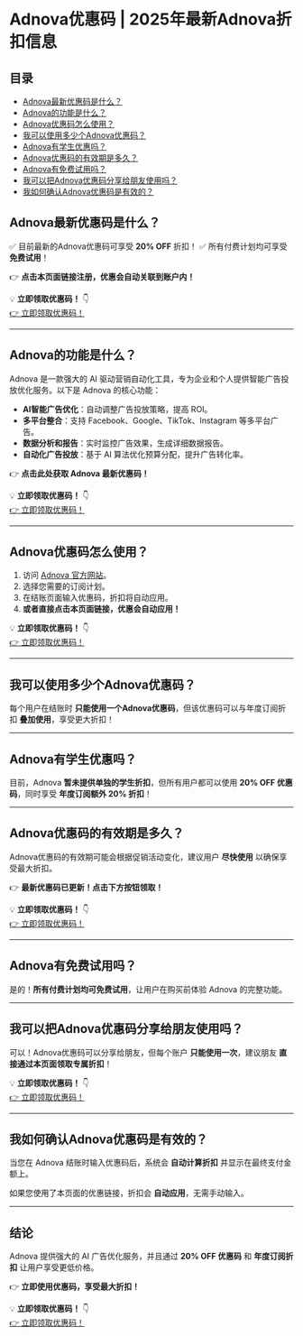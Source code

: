 # Adnova优惠码 | 2025年最新Adnova折扣信息

## 目录

- [Adnova最新优惠码是什么？](#adnova最新优惠码是什么)
- [Adnova的功能是什么？](#adnova的功能是什么)
- [Adnova优惠码怎么使用？](#adnova优惠码怎么使用)
- [我可以使用多少个Adnova优惠码？](#我可以使用多少个adnova优惠码)
- [Adnova有学生优惠吗？](#adnova有学生优惠吗)
- [Adnova优惠码的有效期是多久？](#adnova优惠码的有效期是多久)
- [Adnova有免费试用吗？](#adnova有免费试用吗)
- [我可以把Adnova优惠码分享给朋友使用吗？](#我可以把adnova优惠码分享给朋友使用吗)
- [我如何确认Adnova优惠码是有效的？](#我如何确认adnova优惠码是有效的)

## Adnova最新优惠码是什么？

✅ 目前最新的Adnova优惠码可享受 **20% OFF** 折扣！
✅ 所有付费计划均可享受 **免费试用**！

👉 **点击本页面链接注册，优惠会自动关联到账户内！**

💡 **立即领取优惠码！** 👇  
[👉 立即领取优惠码！](https://bit.ly/4c6dGDn)

---

## Adnova的功能是什么？

Adnova 是一款强大的 AI 驱动营销自动化工具，专为企业和个人提供智能广告投放优化服务。以下是 Adnova 的核心功能：

- **AI智能广告优化**：自动调整广告投放策略，提高 ROI。
- **多平台整合**：支持 Facebook、Google、TikTok、Instagram 等多平台广告。
- **数据分析和报告**：实时监控广告效果，生成详细数据报告。
- **自动化广告投放**：基于 AI 算法优化预算分配，提升广告转化率。

👉 **点击此处获取 Adnova 最新优惠码！**

💡 **立即领取优惠码！** 👇  
[👉 立即领取优惠码！](https://bit.ly/4c6dGDn)

---

## Adnova优惠码怎么使用？

1. 访问 [Adnova 官方网站](https://adnova.ai/)。
2. 选择您需要的订阅计划。
3. 在结账页面输入优惠码，折扣将自动应用。
4. **或者直接点击本页面链接，优惠会自动应用！**

💡 **立即领取优惠码！** 👇  
[👉 立即领取优惠码！](https://bit.ly/4c6dGDn)

---

## 我可以使用多少个Adnova优惠码？

每个用户在结账时 **只能使用一个Adnova优惠码**，但该优惠码可以与年度订阅折扣 **叠加使用**，享受更大折扣！

---

## Adnova有学生优惠吗？

目前，Adnova **暂未提供单独的学生折扣**，但所有用户都可以使用 **20% OFF 优惠码**，同时享受 **年度订阅额外 20% 折扣**！

---

## Adnova优惠码的有效期是多久？

Adnova优惠码的有效期可能会根据促销活动变化，建议用户 **尽快使用** 以确保享受最大折扣。

👉 **最新优惠码已更新！点击下方按钮领取！**

💡 **立即领取优惠码！** 👇  
[👉 立即领取优惠码！](https://bit.ly/4c6dGDn)

---

## Adnova有免费试用吗？

是的！**所有付费计划均可免费试用**，让用户在购买前体验 Adnova 的完整功能。

---

## 我可以把Adnova优惠码分享给朋友使用吗？

可以！Adnova优惠码可以分享给朋友，但每个账户 **只能使用一次**，建议朋友 **直接通过本页面领取专属折扣**！

💡 **立即领取优惠码！** 👇  
[👉 立即领取优惠码！](https://bit.ly/4c6dGDn)

---

## 我如何确认Adnova优惠码是有效的？

当您在 Adnova 结账时输入优惠码后，系统会 **自动计算折扣** 并显示在最终支付金额上。

如果您使用了本页面的优惠链接，折扣会 **自动应用**，无需手动输入。

---

## 结论

Adnova 提供强大的 AI 广告优化服务，并且通过 **20% OFF 优惠码** 和 **年度订阅折扣** 让用户享受更低价格。

👉 **立即使用优惠码，享受最大折扣！**

💡 **立即领取优惠码！** 👇  
[👉 立即领取优惠码！](https://bit.ly/4c6dGDn)
